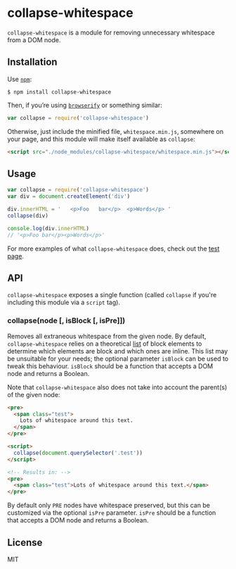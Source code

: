 # collapse-whitespace

`collapse-whitespace` is a module for removing unnecessary whitespace from a DOM node.

## Installation

Use [`npm`](https://www.npmjs.org/):

```
$ npm install collapse-whitespace
```

Then, if you’re using [`browserify`](https://github.com/substack/node-browserify) or something similar:

```js
var collapse = require('collapse-whitespace')
```

Otherwise, just include the minified file, `whitespace.min.js`, somewhere on your page, and this module will make itself available as `collapse`:

```html
<script src="./node_modules/collapse-whitespace/whitespace.min.js"></script>
```

## Usage

```js
var collapse = require('collapse-whitespace')
var div = document.createElement('div')

div.innerHTML = '   <p>Foo   bar</p>  <p>Words</p> '
collapse(div)

console.log(div.innerHTML)
// '<p>Foo bar</p><p>Words</p>'
```

For more examples of what `collapse-whitespace` does, check out the [test page](https://github.com/lucthev/collapse-whitespace/blob/master/test.html).

## API

`collapse-whitespace` exposes a single function (called `collapse` if you're including this module via a `script` tag).

### collapse(node [, isBlock [, isPre]])

Removes all extraneous whitespace from the given node. By default, `collapse-whitespace` relies on a theoretical [list][blocks] of block elements to determine which elements are block and which ones are inline. This list may be unsuitable for your needs; the optional parameter `isBlock` can be used to tweak this behaviour. `isBlock` should be a function that accepts a DOM node and returns a Boolean. 

Note that `collapse-whitespace` also does not take into account the parent(s) of the given node:

```html
<pre>
  <span class="test">
    Lots of whitespace around this text.
  </span>
</pre>

<script>
  collapse(document.querySelector('.test'))
</script>

<!-- Results in: -->
<pre>
  <span class="test">Lots of whitespace around this text.</span>
</pre>
```

By default only `PRE` nodes have whitespace preserved, but this can be customized via the optional `isPre` parameter. `isPre` should be a function that accepts a DOM node and returns a Boolean.

## License

MIT

[regexp]: https://developer.mozilla.org/en/docs/Web/JavaScript/Reference/Global_Objects/RegExp
[blocks]: https://github.com/webmodules/block-elements
